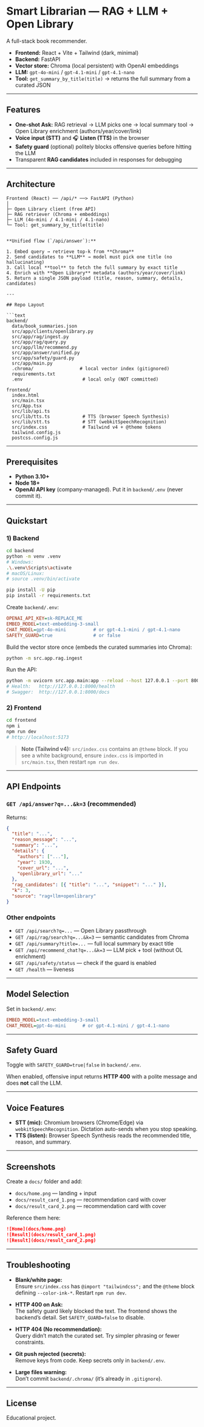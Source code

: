 
# Smart Librarian — RAG + LLM + Open Library

A full-stack book recommender.

- **Frontend:** React + Vite + Tailwind (dark, minimal)
- **Backend:** FastAPI
- **Vector store:** Chroma (local persistent) with OpenAI embeddings
- **LLM:** `gpt-4o-mini` / `gpt-4.1-mini` / `gpt-4.1-nano`
- **Tool:** `get_summary_by_title(title)` → returns the full summary from a curated JSON

---

## Features

-  **One-shot Ask:** RAG retrieval → LLM picks one → local summary tool → Open Library enrichment (authors/year/cover/link)
-  **Voice input (STT)** and 🎧 **Listen (TTS)** in the browser
-  **Safety guard** (optional) politely blocks offensive queries before hitting the LLM
-  Transparent **RAG candidates** included in responses for debugging

---

## Architecture

```text
Frontend (React) ── /api/* ──> FastAPI (Python)
│
├─ Open Library client (free API)
├─ RAG retriever (Chroma + embeddings)
├─ LLM (4o-mini / 4.1-mini / 4.1-nano)
└─ Tool: get_summary_by_title(title)


**Unified flow (`/api/answer`):**

1. Embed query → retrieve top-k from **Chroma**  
2. Send candidates to **LLM** → model must pick one title (no hallucinating)  
3. Call local **tool** to fetch the full summary by exact title  
4. Enrich with **Open Library** metadata (authors/year/cover/link)  
5. Return a single JSON payload (title, reason, summary, details, candidates)

---

## Repo Layout

```text
backend/
  data/book_summaries.json
  src/app/clients/openlibrary.py
  src/app/rag/ingest.py
  src/app/rag/query.py
  src/app/llm/recommend.py
  src/app/answer/unified.py
  src/app/safety/guard.py
  src/app/main.py
  .chroma/                 # local vector index (gitignored)
  requirements.txt
  .env                      # local only (NOT committed)

frontend/
  index.html
  src/main.tsx
  src/App.tsx
  src/lib/api.ts
  src/lib/tts.ts            # TTS (browser Speech Synthesis)
  src/lib/stt.ts            # STT (webkitSpeechRecognition)
  src/index.css             # Tailwind v4 + @theme tokens
  tailwind.config.js
  postcss.config.js
```

---

## Prerequisites

- **Python 3.10+**
- **Node 18+**
- **OpenAI API key** (company-managed). Put it in `backend/.env` (never commit it).

---

## Quickstart

### 1) Backend

```bash
cd backend
python -m venv .venv
# Windows:
.\.venv\Scripts\activate
# macOS/Linux:
# source .venv/bin/activate

pip install -U pip
pip install -r requirements.txt
```

Create `backend/.env`:

```ini
OPENAI_API_KEY=sk-REPLACE_ME
EMBED_MODEL=text-embedding-3-small
CHAT_MODEL=gpt-4o-mini          # or gpt-4.1-mini / gpt-4.1-nano
SAFETY_GUARD=true               # or false
```

Build the vector store once (embeds the curated summaries into Chroma):

```bash
python -m src.app.rag.ingest
```

Run the API:

```bash
python -m uvicorn src.app.main:app --reload --host 127.0.0.1 --port 8000
# Health:   http://127.0.0.1:8000/health
# Swagger:  http://127.0.0.1:8000/docs
```

### 2) Frontend

```bash
cd frontend
npm i
npm run dev
# http://localhost:5173
```

> **Note (Tailwind v4):** `src/index.css` contains an `@theme` block. If you see a white background, ensure `index.css` is imported in `src/main.tsx`, then restart `npm run dev`.

---

## API Endpoints

### `GET /api/answer?q=...&k=3` (recommended)

Returns:

```json
{
  "title": "...",
  "reason_message": "...",
  "summary": "...",
  "details": {
    "authors": ["..."],
    "year": 1930,
    "cover_url": "...",
    "openlibrary_url": "..."
  },
  "rag_candidates": [{ "title": "...", "snippet": "..." }],
  "k": 3,
  "source": "rag+llm+openlibrary"
}
```

### Other endpoints

- `GET /api/search?q=...` — Open Library passthrough  
- `GET /api/rag/search?q=...&k=3` — semantic candidates from Chroma  
- `GET /api/summary?title=...` — full local summary by exact title  
- `GET /api/recommend_chat?q=...&k=3` — LLM pick + tool (without OL enrichment)  
- `GET /api/safety/status` — check if the guard is enabled  
- `GET /health` — liveness

---

## Model Selection

Set in `backend/.env`:

```ini
EMBED_MODEL=text-embedding-3-small
CHAT_MODEL=gpt-4o-mini      # or gpt-4.1-mini / gpt-4.1-nano
```

---

## Safety Guard

Toggle with `SAFETY_GUARD=true|false` in `backend/.env`.

When enabled, offensive input returns **HTTP 400** with a polite message and does **not** call the LLM.

---

## Voice Features

- **STT (mic):** Chromium browsers (Chrome/Edge) via `webkitSpeechRecognition`. Dictation auto-sends when you stop speaking.  
- **TTS (listen):** Browser Speech Synthesis reads the recommended title, reason, and summary.

---

## Screenshots

Create a `docs/` folder and add:

- `docs/home.png` — landing + input  
- `docs/result_card_1.png` — recommendation card with cover
- `docs/result_card_2.png` — recommendation card with cover

Reference them here:

```md
![Home](docs/home.png)
![Result](docs/result_card_1.png)
![Result](docs/result_card_2.png)
```

---

## Troubleshooting

- **Blank/white page:**  
  Ensure `src/index.css` has `@import "tailwindcss";` and the `@theme` block defining `--color-ink-*`. Restart `npm run dev`.

- **HTTP 400 on Ask:**  
  The safety guard likely blocked the text. The frontend shows the backend’s detail. Set `SAFETY_GUARD=false` to disable.

- **HTTP 404 (No recommendation):**  
  Query didn’t match the curated set. Try simpler phrasing or fewer constraints.

- **Git push rejected (secrets):**  
  Remove keys from code. Keep secrets only in `backend/.env`.

- **Large files warning:**  
  Don’t commit `backend/.chroma/` (it’s already in `.gitignore`).

---

## License

Educational project.
```

